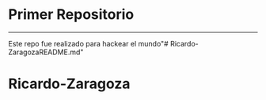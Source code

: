 # Primer Repositorio
----
Este repo fue realizado para hackear el mundo"# Ricardo-ZaragozaREADME.md" 
# Ricardo-Zaragoza
